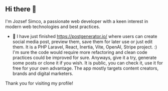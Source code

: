 ## Hi there 👋

I'm Jozsef Simco, a passionate web developer with a keen interest in modern web technologies and best practices. 

- 🔭 I have just finished https://postgenerator.io/ where users can create social media post, preview them, save them for later use or just edit them. It is a PHP Laravel, React, Inertia, Vite, OpenAI, Stripe project. :) I'm sure the code would require more refactoring and clean code practices could be improved for sure. Anyways, give it a try, generate some posts or clone it if you wish. It is public, you can check it, use it for free for your own advantage. The app mostly targets content creators, brands and digital marketers. 

Thank you for visiting my profile!
